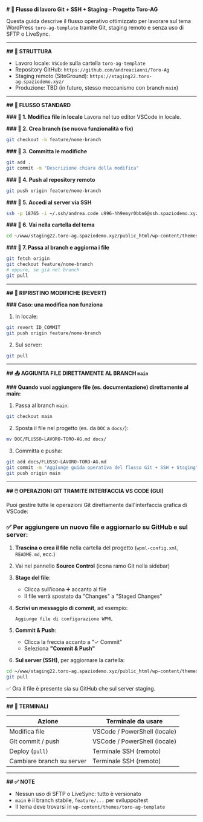 **# 🚀 Flusso di lavoro Git + SSH + Staging – Progetto Toro-AG**

Questa guida descrive il flusso operativo ottimizzato per lavorare sul tema WordPress `toro-ag-template` tramite Git, staging remoto e senza uso di SFTP o LiveSync.

---

**## 📁 STRUTTURA**

* Lavoro locale: `VSCode` sulla cartella `toro-ag-template`
* Repository GitHub: `https://github.com/andreacianni/Toro-Ag`
* Staging remoto (SiteGround): `https://staging22.toro-ag.spaziodemo.xyz/`
* Produzione: TBD (in futuro, stesso meccanismo con branch `main`)

---

**## 🔁 FLUSSO STANDARD**

**### 🔹 1. Modifica file in locale**
Lavora nel tuo editor VSCode in locale.

**### 🔹 2. Crea branch (se nuova funzionalità o fix)**

```bash
git checkout -b feature/nome-branch
```

**### 🔹 3. Committa le modifiche**

```bash
git add .
git commit -m "Descrizione chiara della modifica"
```

**### 🔹 4. Push al repository remoto**

```bash
git push origin feature/nome-branch
```

**### 🔹 5. Accedi al server via SSH**

```bash
ssh -p 18765 -i ~/.ssh/andrea.code u996-hh9emyr0bbn6@ssh.spaziodemo.xyz
```

**### 🔹 6. Vai nella cartella del tema**

```bash
cd ~/www/staging22.toro-ag.spaziodemo.xyz/public_html/wp-content/themes/toro-ag-template
```

**### 🔹 7. Passa al branch e aggiorna i file**

```bash
git fetch origin
git checkout feature/nome-branch
# oppure, se già nel branch
git pull
```

---

**## 🔁 RIPRISTINO MODIFICHE (REVERT)**

**### Caso: una modifica non funziona**

1. In locale:

```bash
git revert ID_COMMIT
git push origin feature/nome-branch
```

2. Sul server:

```bash
git pull
```

---

**## 📤 AGGIUNTA FILE DIRETTAMENTE AL BRANCH `main`**

**### Quando vuoi aggiungere file (es. documentazione) direttamente al main:**

1. Passa al branch `main`:

```bash
git checkout main
```

2. Sposta il file nel progetto (es. da `DOC` a `docs/`):

```bash
mv DOC/FLUSSO-LAVORO-TORO-AG.md docs/
```

3. Committa e pusha:

```bash
git add docs/FLUSSO-LAVORO-TORO-AG.md
git commit -m "Aggiunge guida operativa del flusso Git + SSH + Staging"
git push origin main
```

---

**## 🖱️ OPERAZIONI GIT TRAMITE INTERFACCIA VS CODE (GUI)**

Puoi gestire tutte le operazioni Git direttamente dall'interfaccia grafica di VSCode:

### ✅ Per aggiungere un nuovo file e aggiornarlo su GitHub e sul server:

1. **Trascina o crea il file** nella cartella del progetto (`wpml-config.xml`, `README.md`, ecc.)
2. Vai nel pannello **Source Control** (icona ramo Git nella sidebar)
3. **Stage del file**:

   * Clicca sull’icona ➕ accanto al file
   * Il file verrà spostato da "Changes" a "Staged Changes"
4. **Scrivi un messaggio di commit**, ad esempio:

   ```
   Aggiunge file di configurazione WPML
   ```
5. **Commit & Push**:

   * Clicca la freccia accanto a "✓ Commit"
   * Seleziona **"Commit & Push"**
6. **Sul server (SSH)**, per aggiornare la cartella:

```bash
cd ~/www/staging22.toro-ag.spaziodemo.xyz/public_html/wp-content/themes/toro-ag-template
git pull
```

✅ Ora il file è presente sia su GitHub che sul server staging.

---

**## 🧠 TERMINALI**

| Azione                    | Terminale da usare           |
| ------------------------- | ---------------------------- |
| Modifica file             | VSCode / PowerShell (locale) |
| Git commit / push         | VSCode / PowerShell (locale) |
| Deploy (`pull`)           | Terminale SSH (remoto)       |
| Cambiare branch su server | Terminale SSH (remoto)       |

---

**## ✅ NOTE**

* Nessun uso di SFTP o LiveSync: tutto è versionato
* `main` è il branch stabile, `feature/...` per sviluppo/test
* Il tema deve trovarsi in `wp-content/themes/toro-ag-template`

---
